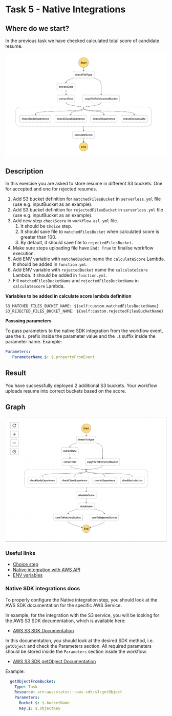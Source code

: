 # Task 5 - Native Integrations

## Where do we start?
In the previous task we have checked calculated total score of candidate resume.

<img src="../data/task-4-result.png"/>

## Description
In this exercise you are asked to store resume in different S3 buckets. One for accepted and one for rejected resumes.

1. Add S3 bucket definition for `matchedFilesBucket` in `serverless.yml` file (use e.g. inputBucket as an example).
2. Add S3 bucket definition for `rejectedFilesBucket` in `serverless.yml` file (use e.g. inputBucket as an example).
3. Add new step `checkScore` in `workflow.asl.yml` file.
   1. It should be `Choice` step.
   2. It should save file to `matchedFilesBucket` when calculated score is greater than 100.
   3. By default, it should save file to `rejectedFilesBucket`.
4. Make sure steps uploading file have `End: True` to finalise workflow execution.
5. Add ENV variable with `matchedBucket` name the `calculateScore` Lambda. It should be added in `function.yml`.
6. Add ENV variable with `rejectedBucket` name the `calculateScore` Lambda. It should be added in `function.yml`.
7. Fill `matchedFilesBucketName` and `rejectedFilesBucketName` in `calculateScore` Lambda.


**Variables to be added in calculate score lambda definition**
```dotenv
S3_MATCHED_FILES_BUCKET_NAME: ${self:custom.matchedFilesBucketName}
S3_REJECTED_FILES_BUCKET_NAME: ${self:custom.rejectedFilesBucketName}
```

**Passsing parameters**

To pass parameters to the native SDK integration from the workflow event, use the `$.` prefix inside the parameter value and the `.$` suffix inside the parameter name. Example:

```yaml
Parameters:
   ParameterName.$: $.propertyFromEvent
```
## Result
You have successfully deployed 2 additional S3 buckets. Your workflow uploads resume into correct buckets based on the
score.

## Graph
<img src="../data/task-5-result.png"/>

### Useful links
- [Choice step](https://docs.aws.amazon.com/step-functions/latest/dg/amazon-states-language-choice-state.html)
- [Native integration with AWS API](https://docs.aws.amazon.com/step-functions/latest/dg/supported-services-awssdk.html)
- [ENV variables](https://www.serverless.com/framework/docs/providers/aws/guide/variables#referencing-environment-variables)


### Native SDK integrations docs

To properly configure the Native integration step, you should look at the AWS SDK documentation for the specific AWS Service.

In example, for the integration with the S3 service, you will be looking for the AWS S3 SDK documentation, which is available here:

- [AWS S3 SDK Documentation](https://docs.aws.amazon.com/AWSJavaScriptSDK/latest/AWS/S3.html)

In this documentation, you should look at the desired SDK method, i.e. `getObject` and check the Parameters section. All required parameters should be stored inside the `Parameters` section inside the workflow.

- [AWS S3 SDK getObject Documentation](https://docs.aws.amazon.com/AWSJavaScriptSDK/latest/AWS/S3.html#getObject-property)

Example:
```yaml
  getObjectFromBucket:
    Type: Task
    Resource: arn:aws:states:::aws-sdk:s3:getObject
    Parameters:
      Bucket.$: $.bucketName
      Key.$: $.objectKey
```
